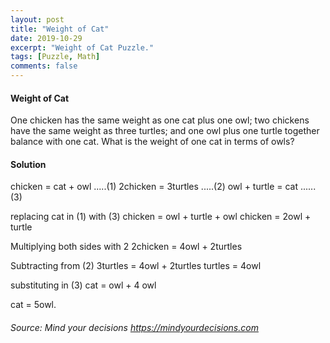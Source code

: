 ```yaml
---
layout: post
title: "Weight of Cat"
date: 2019-10-29
excerpt: "Weight of Cat Puzzle."
tags: [Puzzle, Math]
comments: false
---
```


#### Weight of Cat
One chicken has the same weight as one cat plus one owl; two chickens have the same weight as three turtles; and one owl plus one turtle together balance with one cat. What is the weight of one cat in terms of owls?

#### Solution
chicken = cat + owl .....(1)
2chicken = 3turtles .....(2)
owl + turtle = cat ......(3)

replacing cat in (1) with (3)
chicken = owl + turtle + owl
chicken = 2owl + turtle

Multiplying both sides with 2
2chicken = 4owl + 2turtles

Subtracting from (2)
3turtles = 4owl + 2turtles
turtles = 4owl

substituting in (3)
cat = owl + 4 owl

cat = 5owl. 


###### Source: Mind your decisions  https://mindyourdecisions.com